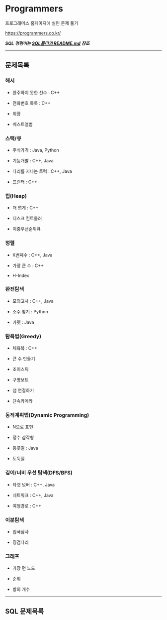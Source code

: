 # Programmers

프로그래머스 홈페이지에 실린 문제 풀기

https://programmers.co.kr/

***SQL 명령어는 [SQL폴더의 README.md](https://github.com/GwonHJ/CodingTest/blob/main/%ED%94%84%EB%A1%9C%EA%B7%B8%EB%9E%98%EB%A8%B8%EC%8A%A4/SQL/README.md) 참조***

--------------------------------------------
## 문제목록
### 해시
  
  - 완주하지 못한 선수 : C++
  
  - 전화번호 목록 : C++
  
  - 위장
  
  - 베스트앨범

### 스택/큐
  
  - 주식가격 : Java, Python
  
  - 기능개발 : C++, Java
  
  - 다리를 지나는 트럭 : C++, Java
  
  - 프린터 : C++

### 힙(Heap)
  
  - 더 맵게 : C++
  
  - 디스크 컨트롤러
  
  - 이중우선순위큐

### 정렬

  - K번째수 : C++, Java
  
  - 가장 큰 수 : C++
  
  - H-Index

### 완전탐색

  - 모의고사 : C++, Java
  
  - 소수 찾기 : Python
  
  - 카펫 : Java

### 탐욕법(Greedy)

  - 체육복 : C++
  
  - 큰 수 만들기
  
  - 조이스틱
  
  - 구명보트
  
  - 섬 연결하기
  
  - 단속카메라

### 동적계획법(Dynamic Programming)

 - N으로 표현
 
 - 정수 삼각형
 
 - 등굣길 : Java
 
 - 도둑질

### 깊이/너비 우선 탐색(DFS/BFS)

 - 타겟 넘버 : C++, Java
 
 - 네트워크 : C++, Java
 
 - 여행경로 : C++

### 이분탐색

  - 입국심사
  
  - 징검다리

### 그래프
  
  - 가장 먼 노드
  
  - 순위
  
  - 방의 개수
-----------------------------------------
## SQL 문제목록
